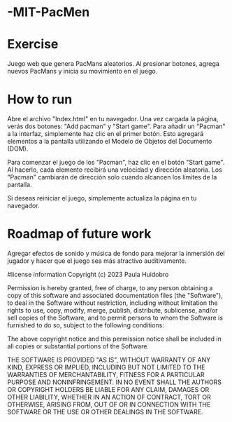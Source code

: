 # -MIT-PacMen
# Exercise
Juego web que genera PacMans aleatorios. Al presionar botones, agrega nuevos PacMans y inicia su movimiento en el juego.

# How to run 
Abre el archivo "Index.html" en tu navegador. Una vez cargada la página, verás dos botones: "Add pacman" y "Start game". Para añadir un "Pacman" a la interfaz, simplemente haz clic en el primer botón. Esto agregará elementos a la pantalla utilizando el Modelo de Objetos del Documento (DOM).

Para comenzar el juego de los "Pacman", haz clic en el botón "Start game". Al hacerlo, cada elemento recibirá una velocidad y dirección aleatoria. Los "Pacman" cambiarán de dirección solo cuando alcancen los límites de la pantalla.

Si deseas reiniciar el juego, simplemente actualiza la página en tu navegador.

# Roadmap of future work
Agregar efectos de sonido y música de fondo para mejorar la inmersión del jugador y hacer que el juego sea más atractivo auditivamente.

#license information
Copyright (c) 2023 Paula Huidobro

Permission is hereby granted, free of charge, to any person obtaining a copy
of this software and associated documentation files (the "Software"), to deal
in the Software without restriction, including without limitation the rights
to use, copy, modify, merge, publish, distribute, sublicense, and/or sell
copies of the Software, and to permit persons to whom the Software is
furnished to do so, subject to the following conditions:

The above copyright notice and this permission notice shall be included in all
copies or substantial portions of the Software.

THE SOFTWARE IS PROVIDED "AS IS", WITHOUT WARRANTY OF ANY KIND, EXPRESS OR
IMPLIED, INCLUDING BUT NOT LIMITED TO THE WARRANTIES OF MERCHANTABILITY,
FITNESS FOR A PARTICULAR PURPOSE AND NONINFRINGEMENT. IN NO EVENT SHALL THE
AUTHORS OR COPYRIGHT HOLDERS BE LIABLE FOR ANY CLAIM, DAMAGES OR OTHER
LIABILITY, WHETHER IN AN ACTION OF CONTRACT, TORT OR OTHERWISE, ARISING FROM,
OUT OF OR IN CONNECTION WITH THE SOFTWARE OR THE USE OR OTHER DEALINGS IN THE
SOFTWARE.
